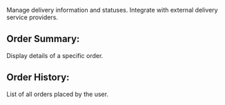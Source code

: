 Manage delivery information and statuses.
Integrate with external delivery service providers.
## Order Summary:
Display details of a specific order.
## Order History:
List of all orders placed by the user.
